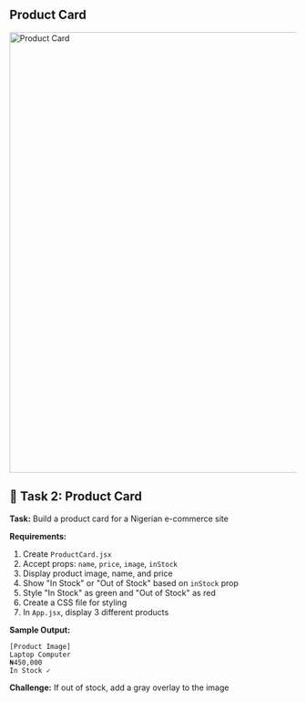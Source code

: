 ## Product Card
<img width="1862" height="772" alt="Product Card" src="https://github.com/user-attachments/assets/77c28468-7bc6-4318-83a3-094da3415d74" />


## 🎯 Task 2: Product Card

**Task:** Build a product card for a Nigerian e-commerce site

**Requirements:**
1. Create `ProductCard.jsx`
2. Accept props: `name`, `price`, `image`, `inStock`
3. Display product image, name, and price
4. Show "In Stock" or "Out of Stock" based on `inStock` prop
5. Style "In Stock" as green and "Out of Stock" as red
6. Create a CSS file for styling
7. In `App.jsx`, display 3 different products

**Sample Output:**
```
[Product Image]
Laptop Computer
₦450,000
In Stock ✓
```

**Challenge:** If out of stock, add a gray overlay to the image
